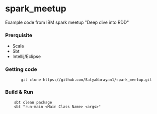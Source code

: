 # spark_meetup
Example code from IBM spark meetup "Deep dive into RDD"

### Prerquisite 
* Scala
* Sbt
* Intellij/Eclipse

### Getting code

           git clone https://github.com/SatyaNarayan1/spark_meetup.git

### Build & Run

        sbt clean package
        sbt "run-main <Main Class Name> <args>"

